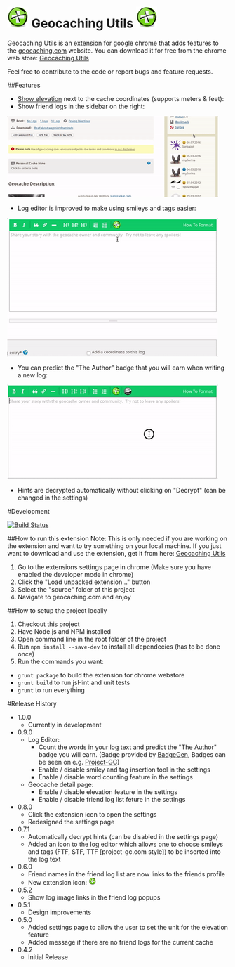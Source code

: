 # ![image of elevation feature](source/img/appIcon/appIcon48.png "Elevation Feature") Geocaching Utils ![image of elevation feature](source/img/appIcon/appIcon48.png "Elevation Feature") 
Geocaching Utils is an extension for google chrome that adds features to the  [geocaching.com](http://www.geocaching.com) website. You can download it for free from the chrome web store: [Geocaching Utils](https://chrome.google.com/webstore/detail/geocaching-utils/aiddapoflafkbecobkoiakgagaijacaa)


Feel free to contribute to the code or report bugs and feature requests.

##Features
- [Show elevation](readMeResources/ElevationFeature.png)  next to the cache coordinates (supports meters & feet): 
- Show friend logs in the sidebar on the right: 

![image of friend list feature](readMeResources/FriendListFeature.gif
 "Friend List Feature")

- Log editor is improved to make using smileys and tags easier:

![image of friend list feature](readMeResources/EditorEnhancementFeature.gif
 "Editor Enhancement Feature")

- You can predict the "The Author" badge that you will earn when writing a new log:

![image of word counting feature](readMeResources/EditorEnhancementWordCountFeature.gif
 "Editor Enhancement Word Count Feature")

- Hints are decrypted automatically without clicking on "Decrypt" (can be changed in the settings) 

#Development

[![Build Status](https://travis-ci.org/ControlTheBit/geocachingUtils.svg?branch=master)](https://travis-ci.org/ControlTheBit/geocachingUtils)

##How to run this extension
Note: This is only needed if you are working on the extension and want to try something on your local machine. If you just want to download and use the extension, get it from here: [Geocaching Utils](https://chrome.google.com/webstore/detail/geocaching-utils/aiddapoflafkbecobkoiakgagaijacaa)

1. Go to the extensions settings page in chrome (Make sure you have enabled the developer mode in chrome)
2. Click the "Load unpacked extension..." button
3. Select the "source" folder of this project
4. Navigate to geocaching.com and enjoy

##How to setup the project locally
1. Checkout this project
2. Have Node.js and NPM installed
3. Open command line in the root folder of the project
4. Run `npm install --save-dev` to install all dependecies (has to be done once)
5. Run the commands you want:
- `grunt package` to build the extension for chrome webstore
- `grunt build` to run jsHint and unit tests
- `grunt` to run everything

#Release History
- 1.0.0
	- Currently in development 
- 0.9.0
	- Log Editor:
		- Count the words in your log text and predict the "The Author" badge you will earn. (Badge provided by [BadgeGen](http://www.badgegen.com/), Badges can be seen on e.g. [Project-GC](http://www.project-gc.com/))
		- Enable / disable smiley and tag insertion tool in the settings
		- Enable / disable word counting feature in the settings
	- Geocache detail page:
		- Enable / disable elevation feature in the settings
		- Enable / disable friend log list feture in the settings
- 0.8.0
	- Click the extension icon to open the settings
	- Redesigned the settings page
- 0.7.1
	- Automatically decrypt hints (can be disabled in the settings page)
	- Added an icon to the log editor which allows one to choose smileys and tags (FTF, STF, TTF [project-gc.com style]) to be inserted into the log text
- 0.6.0
	- Friend names in the friend log list are now links to the friends profile
	- New extension icon: ![image of elevation feature](source/img/appIcon/appIcon16.png "Elevation Feature") 
- 0.5.2
	- Show log image links in the friend log popups
- 0.5.1
	- Design improvements
- 0.5.0
	- Added settings page to allow the user to set the unit for the elevation feature
	- Added message if there are no friend logs for the current cache
- 0.4.2
	- Initial Release
